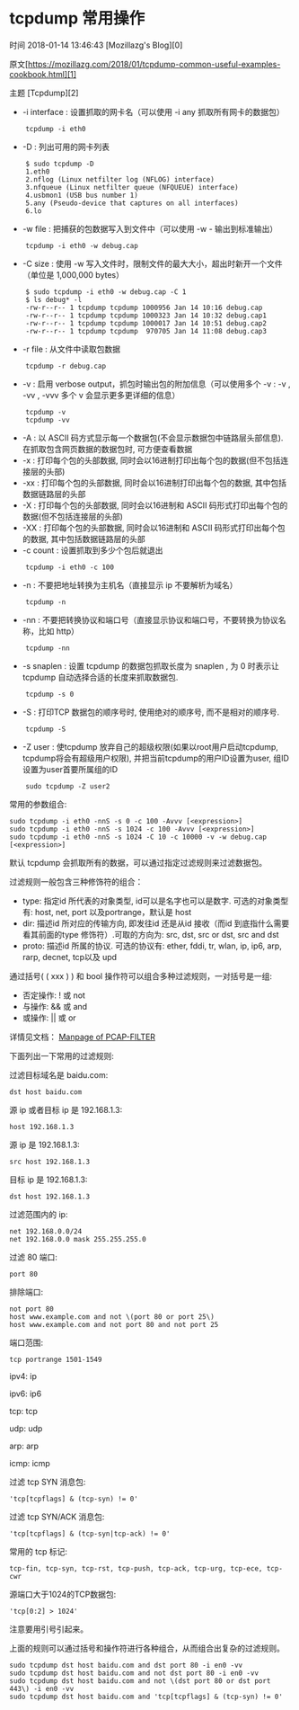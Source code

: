 # tcpdump 常用操作

 时间 2018-01-14 13:46:43  [Mozillazg's Blog][0]

原文[https://mozillazg.com/2018/01/tcpdump-common-useful-examples-cookbook.html][1]

 主题 [Tcpdump][2]

* -i interface : 设置抓取的网卡名（可以使用  -i any 抓取所有网卡的数据包）
```
    tcpdump -i eth0
```
* -D : 列出可用的网卡列表
```
    $ sudo tcpdump -D
    1.eth0
    2.nflog (Linux netfilter log (NFLOG) interface)
    3.nfqueue (Linux netfilter queue (NFQUEUE) interface)
    4.usbmon1 (USB bus number 1)
    5.any (Pseudo-device that captures on all interfaces)
    6.lo
```
* -w file : 把捕获的包数据写入到文件中（可以使用  -w - 输出到标准输出）
```
    tcpdump -i eth0 -w debug.cap
```
* -C size : 使用  -w 写入文件时，限制文件的最大大小，超出时新开一个文件（单位是 1,000,000 bytes）
```
    $ sudo tcpdump -i eth0 -w debug.cap -C 1
    $ ls debug* -l
    -rw-r--r-- 1 tcpdump tcpdump 1000956 Jan 14 10:16 debug.cap
    -rw-r--r-- 1 tcpdump tcpdump 1000323 Jan 14 10:32 debug.cap1
    -rw-r--r-- 1 tcpdump tcpdump 1000017 Jan 14 10:51 debug.cap2
    -rw-r--r-- 1 tcpdump tcpdump  970705 Jan 14 11:08 debug.cap3
```
* -r file : 从文件中读取包数据
```
    tcpdump -r debug.cap
```
* -v : 启用 verbose output，抓包时输出包的附加信息（可以使用多个  -v :  -v ,  -vv ,  -vvv 多个 v 会显示更多更详细的信息）
```
    tcpdump -v
    tcpdump -vv
```
* -A : 以 ASCII 码方式显示每一个数据包(不会显示数据包中链路层头部信息). 在抓取包含网页数据的数据包时, 可方便查看数据
* -x : 打印每个包的头部数据, 同时会以16进制打印出每个包的数据(但不包括连接层的头部)
* -xx : 打印每个包的头部数据, 同时会以16进制打印出每个包的数据, 其中包括数据链路层的头部
* -X : 打印每个包的头部数据, 同时会以16进制和 ASCII 码形式打印出每个包的数据(但不包括连接层的头部)
* -XX : 打印每个包的头部数据, 同时会以16进制和 ASCII 码形式打印出每个包的数据, 其中包括数据链路层的头部
* -c count : 设置抓取到多少个包后就退出
```
    tcpdump -i eth0 -c 100
```
* -n : 不要把地址转换为主机名（直接显示 ip 不要解析为域名）
```
    tcpdump -n
```
* -nn : 不要把转换协议和端口号（直接显示协议和端口号，不要转换为协议名称，比如 http）
```
    tcpdump -nn
```
* -s snaplen : 设置 tcpdump 的数据包抓取长度为 snaplen , 为 0 时表示让 tcpdump 自动选择合适的长度来抓取数据包.
```
    tcpdump -s 0
```
* -S : 打印TCP 数据包的顺序号时, 使用绝对的顺序号, 而不是相对的顺序号.
```
    tcpdump -S
```
* -Z user : 使tcpdump 放弃自己的超级权限(如果以root用户启动tcpdump, tcpdump将会有超级用户权限), 并把当前tcpdump的用户ID设置为user, 组ID设置为user首要所属组的ID
```
    sudo tcpdump -Z user2
```

常用的参数组合:

    sudo tcpdump -i eth0 -nnS -s 0 -c 100 -Avvv [<expression>]
    sudo tcpdump -i eth0 -nnS -s 1024 -c 100 -Avvv [<expression>]
    sudo tcpdump -i eth0 -nnS -s 1024 -C 10 -c 10000 -v -w debug.cap [<expression>]

默认 tcpdump 会抓取所有的数据，可以通过指定过滤规则来过滤数据包。

过滤规则一般包含三种修饰符的组合：

* type: 指定id 所代表的对象类型, id可以是名字也可以是数字. 可选的对象类型有: host, net, port 以及portrange，默认是 host
* dir: 描述id 所对应的传输方向, 即发往id 还是从id 接收（而id 到底指什么需要看其前面的type 修饰符）.可取的方向为: src, dst, src or dst, src and dst
* proto: 描述id 所属的协议. 可选的协议有: ether, fddi, tr, wlan, ip, ip6, arp, rarp, decnet, tcp以及 upd

通过括号( \( xxx \) ) 和 bool 操作符可以组合多种过滤规则，一对括号是一组: 

* 否定操作: ! 或 not
* 与操作: && 或 and
* 或操作: || 或 or

详情见文档： [Manpage of PCAP-FILTER][3]

下面列出一下常用的过滤规则:

过滤目标域名是 baidu.com:

    dst host baidu.com

源 ip 或者目标 ip 是 192.168.1.3:

    host 192.168.1.3

源 ip 是 192.168.1.3:

    src host 192.168.1.3

目标 ip 是 192.168.1.3:

    dst host 192.168.1.3

过滤范围内的 ip:

    net 192.168.0.0/24
    net 192.168.0.0 mask 255.255.255.0

过滤 80 端口:

    port 80

排除端口:

    not port 80
    host www.example.com and not \(port 80 or port 25\)
    host www.example.com and not port 80 and not port 25

端口范围:

    tcp portrange 1501-1549

ipv4: ip

ipv6: ip6

tcp: tcp

udp: udp

arp: arp

icmp: icmp

过滤 tcp SYN 消息包:

    'tcp[tcpflags] & (tcp-syn) != 0'

过滤 tcp SYN/ACK 消息包:

    'tcp[tcpflags] & (tcp-syn|tcp-ack) != 0'

常用的 tcp 标记:

    tcp-fin, tcp-syn, tcp-rst, tcp-push, tcp-ack, tcp-urg, tcp-ece, tcp-cwr

源端口大于1024的TCP数据包:

    'tcp[0:2] > 1024'

注意要用引号引起来。

上面的规则可以通过括号和操作符进行各种组合，从而组合出复杂的过滤规则。

    sudo tcpdump dst host baidu.com and dst port 80 -i en0 -vv
    sudo tcpdump dst host baidu.com and not dst port 80 -i en0 -vv
    sudo tcpdump dst host baidu.com and not \(dst port 80 or dst port 443\) -i en0 -vv
    sudo tcpdump dst host baidu.com and 'tcp[tcpflags] & (tcp-syn) != 0'

[1]: https://mozillazg.com/2018/01/tcpdump-common-useful-examples-cookbook.html
[3]: http://www.tcpdump.org/manpages/pcap-filter.7.html